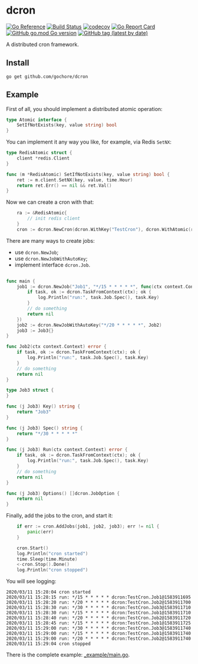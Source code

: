# dcron

[![Go Reference](https://pkg.go.dev/badge/github.com/gochore/dcron.svg)](https://pkg.go.dev/github.com/gochore/dcron)
[![Build Status](https://travis-ci.com/gochore/dcron.svg?branch=master)](https://travis-ci.com/gochore/dcron)
[![codecov](https://codecov.io/gh/gochore/dcron/branch/master/graph/badge.svg)](https://codecov.io/gh/gochore/dcron)
[![Go Report Card](https://goreportcard.com/badge/github.com/gochore/dcron)](https://goreportcard.com/report/github.com/gochore/dcron)
[![GitHub go.mod Go version](https://img.shields.io/github/go-mod/go-version/gochore/dcron)](https://github.com/gochore/dcron/blob/master/go.mod)
[![GitHub tag (latest by date)](https://img.shields.io/github/v/tag/gochore/dcron)](https://github.com/gochore/dcron/releases)

A distributed cron framework.

## Install

```shell
go get github.com/gochore/dcron
```

## Example

First of all, you should implement a distributed atomic operation:

```go
type Atomic interface {
	SetIfNotExists(key, value string) bool
}
```

You can implement it any way you like, for example, via Redis `SetNX`:

```go
type RedisAtomic struct {
	client *redis.Client
}

func (m *RedisAtomic) SetIfNotExists(key, value string) bool {
	ret := m.client.SetNX(key, value, time.Hour)
	return ret.Err() == nil && ret.Val()
}
```

Now we can create a cron with that:

```go
	ra := &RedisAtomic{
		// init redis client
	}
	cron := dcron.NewCron(dcron.WithKey("TestCron"), dcron.WithAtomic(ra))
```

There are many ways to create jobs:
- use `dcron.NewJob`;
- use `dcron.NewJobWithAutoKey`;
- implement interface `dcron.Job`.

```go
	
func main {
	job1 := dcron.NewJob("Job1", "*/15 * * * * *", func(ctx context.Context) error {
		if task, ok := dcron.TaskFromContext(ctx); ok {
			log.Println("run:", task.Job.Spec(), task.Key)
		}
		// do something
		return nil
	})
	job2 := dcron.NewJobWithAutoKey("*/20 * * * * *", Job2)
	job3 := Job3{}
}

func Job2(ctx context.Context) error {
	if task, ok := dcron.TaskFromContext(ctx); ok {
		log.Println("run:", task.Job.Spec(), task.Key)
	}
	// do something
	return nil
}

type Job3 struct {
}

func (j Job3) Key() string {
	return "Job3"
}

func (j Job3) Spec() string {
	return "*/30 * * * * *"
}

func (j Job3) Run(ctx context.Context) error {
	if task, ok := dcron.TaskFromContext(ctx); ok {
		log.Println("run:", task.Job.Spec(), task.Key)
	}
	// do something
	return nil
}

func (j Job3) Options() []dcron.JobOption {
	return nil
}
```

Finally, add the jobs to the cron, and start it:

```go
	if err := cron.AddJobs(job1, job2, job3); err != nil {
		panic(err)
	}

	cron.Start()
	log.Println("cron started")
	time.Sleep(time.Minute)
	<-cron.Stop().Done()
	log.Println("cron stopped")
```

You will see logging:

```text
2020/03/11 15:28:04 cron started
2020/03/11 15:28:15 run: */15 * * * * * dcron:TestCron.Job1@1583911695
2020/03/11 15:28:20 run: */20 * * * * * dcron:TestCron.Job2@1583911700
2020/03/11 15:28:30 run: */30 * * * * * dcron:TestCron.Job3@1583911710
2020/03/11 15:28:30 run: */15 * * * * * dcron:TestCron.Job1@1583911710
2020/03/11 15:28:40 run: */20 * * * * * dcron:TestCron.Job2@1583911720
2020/03/11 15:28:45 run: */15 * * * * * dcron:TestCron.Job1@1583911725
2020/03/11 15:29:00 run: */30 * * * * * dcron:TestCron.Job3@1583911740
2020/03/11 15:29:00 run: */15 * * * * * dcron:TestCron.Job1@1583911740
2020/03/11 15:29:00 run: */20 * * * * * dcron:TestCron.Job2@1583911740
2020/03/11 15:29:04 cron stopped
```

There is the complete example: [_example/main.go](https://github.com/gochore/dcron/tree/_example/main.go).
